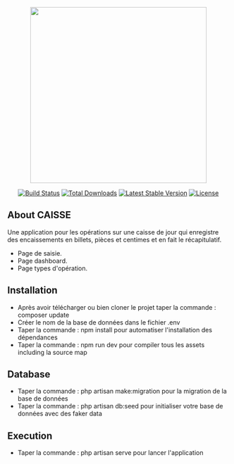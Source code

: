 <p align="center"><a href="https://laravel.com" target="_blank"><img src="https://raw.githubusercontent.com/laravel/art/master/logo-lockup/5%20SVG/2%20CMYK/1%20Full%20Color/laravel-logolockup-cmyk-red.svg" width="400"></a></p>

<p align="center">
<a href="https://travis-ci.org/laravel/framework"><img src="https://travis-ci.org/laravel/framework.svg" alt="Build Status"></a>
<a href="https://packagist.org/packages/laravel/framework"><img src="https://img.shields.io/packagist/dt/laravel/framework" alt="Total Downloads"></a>
<a href="https://packagist.org/packages/laravel/framework"><img src="https://img.shields.io/packagist/v/laravel/framework" alt="Latest Stable Version"></a>
<a href="https://packagist.org/packages/laravel/framework"><img src="https://img.shields.io/packagist/l/laravel/framework" alt="License"></a>
</p>

## About CAISSE

Une application pour les opérations sur une caisse de jour qui enregistre des encaissements en billets, pièces et centimes et en fait le récapitulatif.

- Page de saisie.
- Page dashboard.
- Page types d'opération.

## Installation 

- Après avoir télécharger ou bien cloner le projet taper la commande : composer update
- Créer le nom de la base de données dans le fichier .env
- Taper la commande : npm install pour automatiser l'installation des dépendances
- Taper la commande : npm run dev pour compiler tous les assets including la source map


## Database

- Taper la commande : php artisan make:migration pour la migration de la base de données
- Taper la commande : php artisan db:seed pour initialiser votre base de données avec des faker data


## Execution

- Taper la commande : php artisan serve pour lancer l'application

